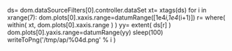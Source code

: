 ds= dom.dataSourceFilters[0].controller.dataSet
xt= xtags(ds)
for i in xrange(7):
    dom.plots[0].xaxis.range=datumRange([1e4*i,1e4*(i+1)])
    r= where( within( xt, dom.plots[0].xaxis.range ) )
    yy= extent( ds[r] )
    dom.plots[0].yaxis.range=datumRange(yy)
    sleep(100)
    writeToPng('/tmp/ap/%04d.png' % i )
